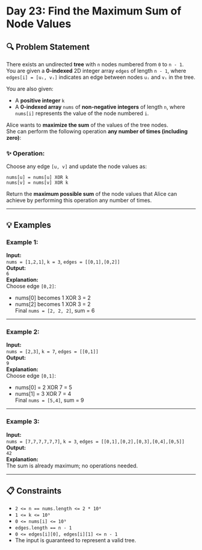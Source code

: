# Day 23: Find the Maximum Sum of Node Values

## 🔍 Problem Statement

There exists an undirected **tree** with `n` nodes numbered from `0` to `n - 1`.  
You are given a **0-indexed** 2D integer array `edges` of length `n - 1`, where `edges[i] = [uᵢ, vᵢ]` indicates an edge between nodes `uᵢ` and `vᵢ` in the tree.

You are also given:
- A **positive integer** `k`
- A **0-indexed array** `nums` of **non-negative integers** of length `n`, where `nums[i]` represents the value of the node numbered `i`.

Alice wants to **maximize the sum** of the values of the tree nodes.  
She can perform the following operation **any number of times (including zero)**:

### ✨ Operation:
Choose any edge `[u, v]` and update the node values as:

```text
nums[u] = nums[u] XOR k  
nums[v] = nums[v] XOR k
```

Return the **maximum possible sum** of the node values that Alice can achieve by performing this operation any number of times.

---

## 💡 Examples

### Example 1:
**Input:**  
`nums = [1,2,1]`, `k = 3`, `edges = [[0,1],[0,2]]`  
**Output:**  
`6`  
**Explanation:**  
Choose edge `[0,2]`:  
- nums[0] becomes 1 XOR 3 = 2  
- nums[2] becomes 1 XOR 3 = 2  
Final `nums = [2, 2, 2]`, sum = 6

---

### Example 2:
**Input:**  
`nums = [2,3]`, `k = 7`, `edges = [[0,1]]`  
**Output:**  
`9`  
**Explanation:**  
Choose edge `[0,1]`:  
- nums[0] = 2 XOR 7 = 5  
- nums[1] = 3 XOR 7 = 4  
Final `nums = [5,4]`, sum = 9

---

### Example 3:
**Input:**  
`nums = [7,7,7,7,7,7]`, `k = 3`, `edges = [[0,1],[0,2],[0,3],[0,4],[0,5]]`  
**Output:**  
`42`  
**Explanation:**  
The sum is already maximum; no operations needed.

---

## 📋 Constraints

- `2 <= n == nums.length <= 2 * 10⁴`
- `1 <= k <= 10⁹`
- `0 <= nums[i] <= 10⁹`
- `edges.length == n - 1`
- `0 <= edges[i][0], edges[i][1] <= n - 1`
- The input is guaranteed to represent a valid tree.
